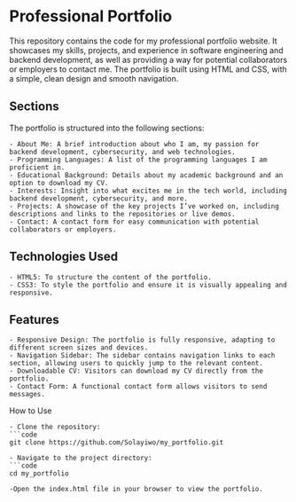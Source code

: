  # Professional Portfolio
 This repository contains the code for my professional portfolio website. It showcases my skills, projects, and experience in software engineering and backend development, as well as providing a way for potential collaborators or employers to contact me. The portfolio is built using HTML and CSS, with a simple, clean design and smooth navigation.

 ## Sections
 The portfolio is structured into the following sections:

    - About Me: A brief introduction about who I am, my passion for backend development, cybersecurity, and web technologies.
    - Programming Languages: A list of the programming languages I am proficient in.
    - Educational Background: Details about my academic background and an option to download my CV.
    - Interests: Insight into what excites me in the tech world, including backend development, cybersecurity, and more.
    - Projects: A showcase of the key projects I’ve worked on, including descriptions and links to the repositories or live demos.
    - Contact: A contact form for easy communication with potential collaborators or employers.

## Technologies Used

    - HTML5: To structure the content of the portfolio.
    - CSS3: To style the portfolio and ensure it is visually appealing and responsive.

## Features

    - Responsive Design: The portfolio is fully responsive, adapting to different screen sizes and devices.
    - Navigation Sidebar: The sidebar contains navigation links to each section, allowing users to quickly jump to the relevant content.
    - Downloadable CV: Visitors can download my CV directly from the portfolio.
    - Contact Form: A functional contact form allows visitors to send messages.

How to Use

    - Clone the repository:
    ```code
    git clone https://github.com/Solayiwo/my_portfolio.git

    - Navigate to the project directory:
    ```code
    cd my_portfolio

    -Open the index.html file in your browser to view the portfolio.